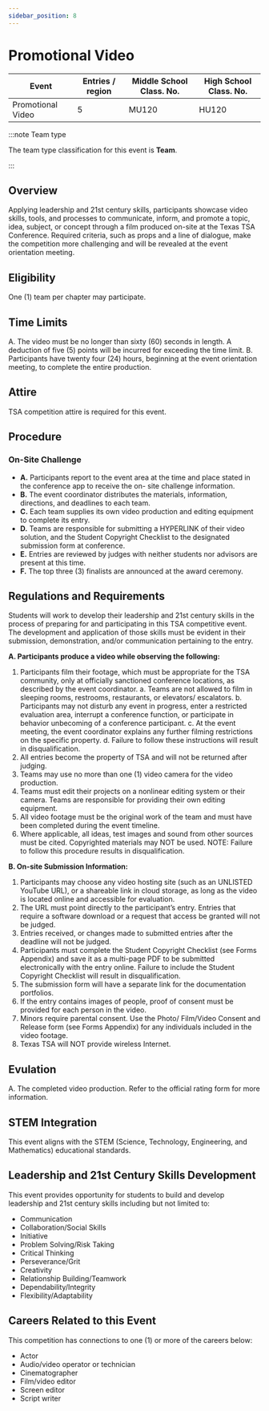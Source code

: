 ```yaml
---
sidebar_position: 8
---
```


# Promotional Video

| Event             | Entries / region | Middle School Class. No. | High School Class. No. |
| ----------------- | ---------------- | ------------------------ | ---------------------- |
| Promotional Video | 5                | MU120                    | HU120                  |

:::note Team type

The team type classification for this event is **Team**.

:::

## Overview

Applying leadership and 21st century skills, participants showcase video skills, tools, and processes to communicate, inform, and promote a topic, idea, subject, or concept through a film produced on-site at the Texas TSA Conference. Required criteria, such as props and a line of dialogue, make the competition more challenging and will be revealed at the event orientation meeting.

## Eligibility

One (1) team per chapter may participate.

## Time Limits

A. The video must be no longer than sixty (60) seconds in length. A deduction of five (5) points will be incurred for exceeding the time limit.
B. Participants have twenty four (24) hours, beginning at the event orientation meeting, to complete the entire production.

## Attire

TSA competition attire is required for this event.

## Procedure

### On-Site Challenge

- **A.** Participants report to the event area at the time and place stated in the conference app to receive the on- site challenge information.
- **B.** The event coordinator distributes the materials, information, directions, and deadlines to each team.
- **C.** Each team supplies its own video production and editing equipment to complete its entry.
- **D.** Teams are responsible for submitting a HYPERLINK of their video solution, and the Student Copyright Checklist to the designated submission form at conference.
- **E.** Entries are reviewed by judges with neither students nor advisors are present at this time.
- **F.** The top three (3) finalists are announced at the award ceremony.

## Regulations and Requirements

Students will work to develop their leadership and 21st century skills in the process of preparing for and participating in this TSA competitive event. The development and application of those skills must be evident in their submission, demonstration, and/or communication pertaining to the entry.

**A. Participants produce a video while observing the following:**

1. Participants film their footage, which must be appropriate for the TSA community, only at officially sanctioned conference locations, as described by the event coordinator.
  a. Teams are not allowed to film in sleeping rooms, restrooms, restaurants, or elevators/ escalators.
  b. Participants may not disturb any event in progress, enter a restricted evaluation area, interrupt a conference function, or participate in behavior unbecoming of a conference participant.
  c. At the event meeting, the event coordinator explains any further filming restrictions on the specific property.
  d. Failure to follow these instructions will result in disqualification.
2. All entries become the property of TSA and will not be returned after judging.
3. Teams may use no more than one (1) video camera for the video production.
4. Teams must edit their projects on a nonlinear editing system or their camera. Teams are responsible for providing their own editing equipment.
5. All video footage must be the original work of the team and must have been completed during the event timeline.
6. Where applicable, all ideas, test images and sound from other sources must be cited. Copyrighted materials may NOT be used. NOTE: Failure to follow this procedure results in disqualification.

**B. On-site Submission Information:**

1. Participants may choose any video hosting site (such as an UNLISTED YouTube URL), or a shareable link in cloud storage, as long as the video is located online and accessible for evaluation.
2. The URL must point directly to the participant’s entry. Entries that require a software download or a request that access be granted will not be judged.
3. Entries received, or changes made to submitted entries after the deadline will not be judged.
4. Participants must complete the Student Copyright Checklist (see Forms Appendix) and save it as a multi-page PDF to be submitted electronically with the entry online. Failure to include the Student Copyright Checklist will result in disqualification.
5. The submission form will have a separate link for the documentation portfolios.
6. If the entry contains images of people, proof of consent must be provided for each person in the video.
7. Minors require parental consent. Use the Photo/ Film/Video Consent and Release form (see Forms Appendix) for any individuals included in the video footage.
8. Texas TSA will NOT provide wireless Internet.

## Evulation 

A. The completed video production. Refer to the official rating form for more information.

## STEM Integration

This event aligns with the STEM (Science, Technology, Engineering, and Mathematics) educational standards.

## Leadership and 21st Century Skills Development

This event provides opportunity for students to build and develop leadership and 21st century skills including but not limited to:
- Communication
- Collaboration/Social Skills
- Initiative
- Problem Solving/Risk Taking
- Critical Thinking
- Perseverance/Grit
- Creativity
- Relationship Building/Teamwork
- Dependability/Integrity
- Flexibility/Adaptability

## Careers Related to this Event

This competition has connections to one (1) or more of the careers below:
- Actor
- Audio/video operator or technician
- Cinematographer
- Film/video editor
- Screen editor
- Script writer